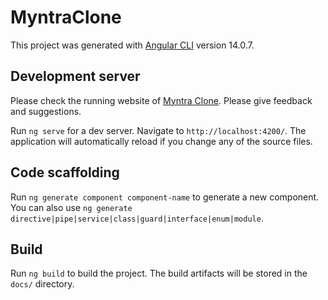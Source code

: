 # MyntraClone

This project was generated with [Angular CLI](https://github.com/angular/angular-cli) version 14.0.7.

## Development server

Please check the running website of [Myntra Clone](https://deveshjoshi101.github.io/MyntraClone/). Please give feedback and suggestions.



Run `ng serve` for a dev server. Navigate to `http://localhost:4200/`. The application will automatically reload if you change any of the source files.

## Code scaffolding

Run `ng generate component component-name` to generate a new component. You can also use `ng generate directive|pipe|service|class|guard|interface|enum|module`.

## Build

Run `ng build` to build the project. The build artifacts will be stored in the `docs/` directory.

